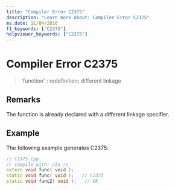 ```yaml
---
title: "Compiler Error C2375"
description: "Learn more about: Compiler Error C2375"
ms.date: 11/04/2016
f1_keywords: ["C2375"]
helpviewer_keywords: ["C2375"]
---
```

# Compiler Error C2375

> 'function' : redefinition; different linkage

## Remarks

The function is already declared with a different linkage specifier.

## Example

The following example generates C2375:

```cpp
// C2375.cpp
// compile with: /Za /c
extern void func( void );
static void func( void );   // C2375
static void func2( void );   // OK
```
